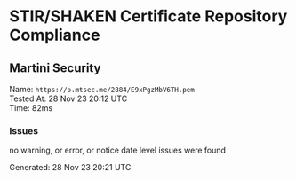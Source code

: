# STIR/SHAKEN Certificate Repository Compliance

## Martini Security

Name: `https://p.mtsec.me/2884/E9xPgzMbV6TH.pem`\
Tested At: 28 Nov 23 20:12 UTC\
Time: 82ms

### Issues

no warning, or error, or notice date level issues were found

Generated: 28 Nov 23 20:21 UTC